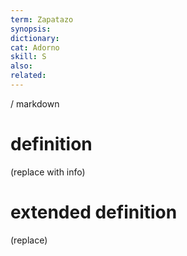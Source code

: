 ```yaml
---
term: Zapatazo
synopsis:
dictionary:
cat: Adorno
skill: S
also: 
related: 
---
```

/ 
  markdown
  # definition
  (replace with info)
  # extended definition
  (replace)
